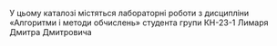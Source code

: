 У цьому каталозі містяться лабораторні роботи з дисципліни «Алгоритми і методи обчислень» студента групи КН-23-1 Лимаря Дмитра Дмитровича
